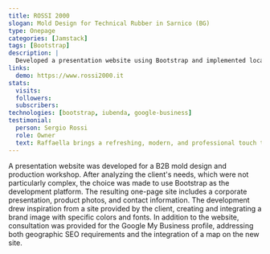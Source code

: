 ```yaml
---
title: ROSSI 2000
slogan: Mold Design for Technical Rubber in Sarnico (BG)
type: Onepage
categories: [Jamstack]
tags: [Bootstrap]
description: |
  Developed a presentation website using Bootstrap and implemented local SEO strategies for a B2B mold workshop with Google tools.
links:
  demo: https://www.rossi2000.it
stats:
  visits:
  followers:
  subscribers:
technologies: [bootstrap, iubenda, google-business]
testimonial:
  person: Sergio Rossi
  role: Owner
  text: Raffaella brings a refreshing, modern, and professional touch to our website, turning our collaboration into a transformative journey toward excellence, beyond a mere service.
---
```

A presentation website was developed for a B2B mold design and production workshop. After analyzing the client's needs, which were not particularly complex, the choice was made to use Bootstrap as the development platform. The resulting one-page site includes a corporate presentation, product photos, and contact information. The development drew inspiration from a site provided by the client, creating and integrating a brand image with specific colors and fonts. In addition to the website, consultation was provided for the Google My Business profile, addressing both geographic SEO requirements and the integration of a map on the new site.
